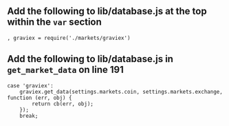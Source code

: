 ## Add the following to lib/database.js at the top within the ``var`` section
```
, graviex = require('./markets/graviex')
```

## Add the following to lib/database.js in ``get_market_data`` on line 191
```
case 'graviex':
	graviex.get_data(settings.markets.coin, settings.markets.exchange, function (err, obj) {
		return cb(err, obj);
	});
	break;
```
